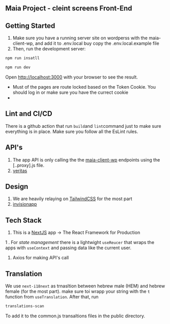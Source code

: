 ## Maia Project - cleint screens Front-End

## Getting Started

1. Make sure you have a running server site on wordperss with the maia-client-wp, and add it to .env.local buy copy the .env.local.example file
1. Then, run the development server:

```bash
npm run insatll
```
```bash
npm run dev
```

Open [http://localhost:3000](http://localhost:3000) with your browser to see the result. 

- Must of the pages are route locked based on the Token Cookie. You should log in or make sure you have the currect cookie
- 

## Lint and CI/CD
There is a github action that run `build`and `lint`command just to make sure everything is in place. Make sure you follow all the EsLint rules.

## API's

1. The app API is only calling the the [maia-client-wp](https://github.com/nemo369/maia-client-next) endpoints using the [..proxy].js file.
1. [veritas](http://api.veritas-hr.com/)

## Design

1. We are heavily relaying on [TailwindCSS](https://tailwindcss.com/) for the most part
1. [invisionapp](https://projects.invisionapp.com/share/QX10FG7U9BYC#/screens/449548564)

## Tech Stack
1. This is a [NextJS](https://nextjs.org/) app -> The React Framework for Production

1 . For *state management* there is a lightwight `useReucer` that wraps the apps with `useContext` and passing data like the current user.
1. Axios for making API's call

## Translation
We use `next-i18next` as trnasltion between hebrew male (HEM) and hebrew female (for the most part). make sure toi wrapp your string with the `t` function from `useTranslation`.
After that, run 
```bash
translations-scan
```

To add it to the common.js transaltions files in the public directory.